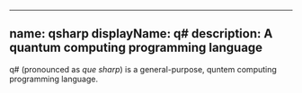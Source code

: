  ---
name: qsharp
displayName: q#
description: A quantum computing programming language
---
q# (pronounced as *que sharp*) is a general-purpose, quntem computing programming  language.